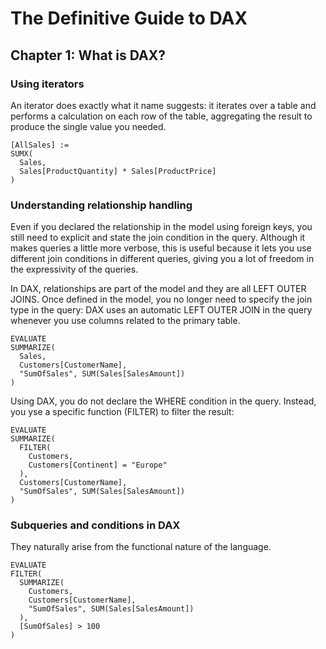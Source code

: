 # The Definitive Guide to DAX

## Chapter 1: What is DAX?

### Using iterators
<p>
  An iterator does exactly what it name suggests: it iterates over a table and performs a calculation on each row of
  the table, aggregating the result to produce the single value you needed.
</p>

```
[AllSales] :=
SUMX(
  Sales, 
  Sales[ProductQuantity] * Sales[ProductPrice]
)
```

### Understanding relationship handling
<p>
  Even if you declared the relationship in the model using foreign keys, you still need to explicit
  and state the join condition in the query. Although it makes queries a little more verbose, this is useful
  because it lets you use different join conditions in different queries, giving you a lot of freedom in the 
  expressivity of the queries.
</p>

<p>
  In DAX, relationships are part of the model and they are all LEFT OUTER JOINS. Once defined in
  the model, you no longer need to specify the join type in the query: DAX uses an automatic LEFT
  OUTER JOIN in the query whenever you use columns related to the primary table. 
</p>

```
EVALUATE
SUMMARIZE(
  Sales,
  Customers[CustomerName],
  "SumOfSales", SUM(Sales[SalesAmount])
)
```

<p>
  Using DAX, you do not declare the WHERE condition in the query. Instead, you yse a specific
  function (FILTER) to filter the result:
</p>

```
EVALUATE
SUMMARIZE(
  FILTER(
    Customers,
    Customers[Continent] = "Europe"
  ),
  Customers[CustomerName],
  "SumOfSales", SUM(Sales[SalesAmount])
)
```

### Subqueries and conditions in DAX

<p>
  
</p>
  They naturally arise from the functional nature of the language.
</p>

```
EVALUATE
FILTER(
  SUMMARIZE(
    Customers,
    Customers[CustomerName],
    "SumOfSales", SUM(Sales[SalesAmount])
  ),
  [SumOfSales] > 100
)
```
